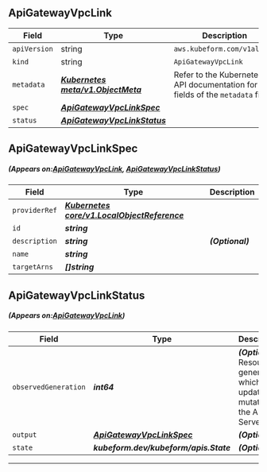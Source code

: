 ## ApiGatewayVpcLink
| Field | Type | Description |
| ------ | ----- | ----------- |
| `apiVersion` | string | `aws.kubeform.com/v1alpha1` |
|    `kind` | string | `ApiGatewayVpcLink` |
| `metadata` | ***[Kubernetes meta/v1.ObjectMeta](https://kubernetes.io/docs/reference/generated/kubernetes-api/v1.13/#objectmeta-v1-meta)***|Refer to the Kubernetes API documentation for the fields of the `metadata` field.|
| `spec` | ***[ApiGatewayVpcLinkSpec](#ApiGatewayVpcLinkSpec)***||
| `status` | ***[ApiGatewayVpcLinkStatus](#ApiGatewayVpcLinkStatus)***||
## ApiGatewayVpcLinkSpec
##### (Appears on:[ApiGatewayVpcLink](#ApiGatewayVpcLink), [ApiGatewayVpcLinkStatus](#ApiGatewayVpcLinkStatus))
| Field | Type | Description |
| ------ | ----- | ----------- |
| `providerRef` | ***[Kubernetes core/v1.LocalObjectReference](https://kubernetes.io/docs/reference/generated/kubernetes-api/v1.13/#localobjectreference-v1-core)***||
| `id` | ***string***||
| `description` | ***string***| ***(Optional)*** |
| `name` | ***string***||
| `targetArns` | ***[]string***||
## ApiGatewayVpcLinkStatus
##### (Appears on:[ApiGatewayVpcLink](#ApiGatewayVpcLink))
| Field | Type | Description |
| ------ | ----- | ----------- |
| `observedGeneration` | ***int64***| ***(Optional)*** Resource generation, which is updated on mutation by the API Server.|
| `output` | ***[ApiGatewayVpcLinkSpec](#ApiGatewayVpcLinkSpec)***| ***(Optional)*** |
| `state` | ***kubeform.dev/kubeform/apis.State***| ***(Optional)*** |
---
